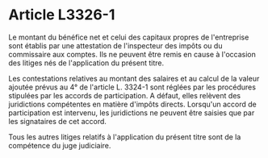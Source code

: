 # Article L3326-1

Le montant du bénéfice net et celui des capitaux propres de l'entreprise sont établis par une attestation de l'inspecteur des impôts ou du commissaire aux comptes. Ils ne peuvent être remis en cause à l'occasion des litiges nés de l'application du présent titre.

Les contestations relatives au montant des salaires et au calcul de la valeur ajoutée prévus au 4° de l'article L. 3324-1 sont réglées par les procédures stipulées par les accords de participation. A défaut, elles relèvent des juridictions compétentes en matière d'impôts directs. Lorsqu'un accord de participation est intervenu, les juridictions ne peuvent être saisies que par les signataires de cet accord.

Tous les autres litiges relatifs à l'application du présent titre sont de la compétence du juge judiciaire.